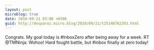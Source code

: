 ```yaml
---
layout: post
microblog: true
date: 2010-09-21 03:00 +0300
guid: http://desparoz.micro.blog/2010/09/21/t25148762393.html
---
```

Congrats. My goal today is #InboxZero after being away for a week. RT @TMNinja: Wohoo! Hard fought battle, but #inbox finally at zero today!
